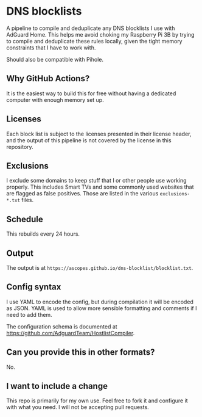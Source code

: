 # DNS blocklists

A pipeline to compile and deduplicate any DNS blocklists I use with
AdGuard Home. This helps me avoid choking my Raspberry Pi 3B by trying
to compile and deduplicate these rules locally, given the tight memory
constraints that I have to work with.

Should also be compatible with Pihole.

## Why GitHub Actions?

It is the easiest way to build this for free without having a dedicated computer
with enough memory set up.

## Licenses

Each block list is subject to the licenses presented in their license header,
and the output of this pipeline is not covered by the license in this repository.

## Exclusions

I exclude some domains to keep stuff that I or other people use working properly. This includes
Smart TVs and some commonly used websites that are flagged as false positives. Those
are listed in the various `exclusions-*.txt` files.

## Schedule

This rebuilds every 24 hours.

## Output

The output is at `https://ascopes.github.io/dns-blocklist/blocklist.txt`.

## Config syntax

I use YAML to encode the config, but during compilation it will be encoded as JSON. YAML is used
to allow more sensible formatting and comments if I need to add them.

The configuration schema is documented at https://github.com/AdguardTeam/HostlistCompiler.

## Can you provide this in other formats?

No.

## I want to include a change

This repo is primarily for my own use. Feel free to fork it and configure it with
what you need. I will not be accepting pull requests.
